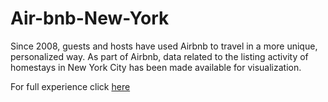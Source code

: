 # Air-bnb-New-York
Since 2008, guests and hosts have used Airbnb to travel in a more unique, personalized way. As part of Airbnb, data related to the listing activity of homestays in New York City has been made available for visualization.

For full experience click [here](https://public.tableau.com/shared/4YGJKCWJK?:display_count=n&:origin=viz_share_link)           

